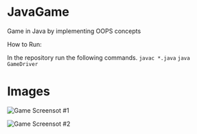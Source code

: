 # JavaGame
Game in Java by implementing OOPS concepts

How to Run:

In the repository run the following commands. 
```javac *.java```
```java GameDriver```

# Images
![Game Screensot #1](./images/Java%20P1.png)

![Game Screensot #2](./images/Java%20P2.PNG)
